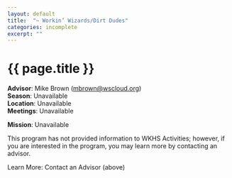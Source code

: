 ```yaml
---
layout: default
title:  "~ Workin’ Wizards/Dirt Dudes"
categories: incomplete
excerpt: ""
---
```


# {{ page.title }}

**Advisor**: Mike Brown (<mbrown@wscloud.org>)
<br/>**Season**: Unavailable
<br/>**Location**: Unavailable
<br/>**Meetings**: Unavailable

**Mission**: Unavailable

This program has not provided information to WKHS Activities; however, if you are interested in the program, you may learn more by contacting an advisor.

Learn More: Contact an Advisor (above)